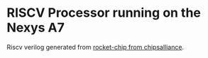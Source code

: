 # RISCV Processor running on the Nexys A7

Riscv verilog generated from [rocket-chip from chipsalliance](https://github.com/chipsalliance/rocket-chip).